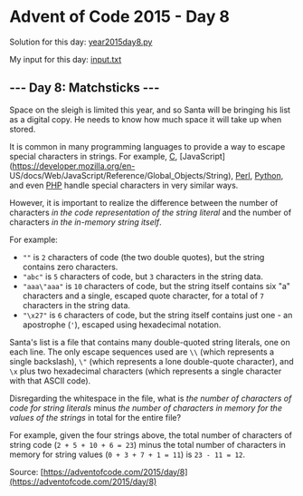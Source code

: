# Advent of Code 2015 - Day 8

Solution for this day: [year2015day8.py](year2015/day8/year2015day8.py)

My input for this day: [input.txt](year2015/day8/input.txt)

## \--- Day 8: Matchsticks ---

Space on the sleigh is limited this year, and so Santa will be bringing his
list as a digital copy. He needs to know how much space it will take up when
stored.

It is common in many programming languages to provide a way to escape special
characters in strings. For example,
[C](https://en.wikipedia.org/wiki/Escape_sequences_in_C),
[JavaScript](https://developer.mozilla.org/en-
US/docs/Web/JavaScript/Reference/Global_Objects/String),
[Perl](http://perldoc.perl.org/perlop.html#Quote-and-Quote-like-Operators),
[Python](https://docs.python.org/2.0/ref/strings.html), and even
[PHP](http://php.net/manual/en/language.types.string.php#language.types.string.syntax.double)
handle special characters in very similar ways.

However, it is important to realize the difference between the number of
characters _in the code representation of the string literal_ and the number
of characters _in the in-memory string itself_.

For example:

  * `""` is `2` characters of code (the two double quotes), but the string contains zero characters.
  * `"abc"` is `5` characters of code, but `3` characters in the string data.
  * `"aaa\"aaa"` is `10` characters of code, but the string itself contains six "a" characters and a single, escaped quote character, for a total of `7` characters in the string data.
  * `"\x27"` is `6` characters of code, but the string itself contains just one - an apostrophe (`'`), escaped using hexadecimal notation.

Santa's list is a file that contains many double-quoted string literals, one
on each line. The only escape sequences used are `\\` (which represents a
single backslash), `\"` (which represents a lone double-quote character), and
`\x` plus two hexadecimal characters (which represents a single character with
that ASCII code).

Disregarding the whitespace in the file, what is _the number of characters of
code for string literals_ minus _the number of characters in memory for the
values of the strings_ in total for the entire file?

For example, given the four strings above, the total number of characters of
string code (`2 + 5 + 10 + 6 = 23`) minus the total number of characters in
memory for string values (`0 + 3 + 7 + 1 = 11`) is `23 - 11 = 12`.



Source: [https://adventofcode.com/2015/day/8](https://adventofcode.com/2015/day/8)
